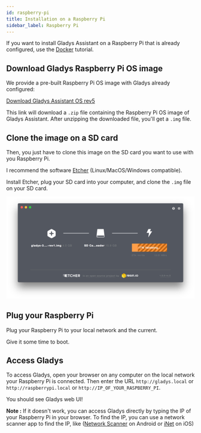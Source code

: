 ```yaml
---
id: raspberry-pi
title: Installation on a Raspberry Pi
sidebar_label: Raspberry Pi
---
```


If you want to install Gladys Assistant on a Raspberry Pi that is already configured, use the [Docker](/docs/installation/docker) tutorial.

## Download Gladys Raspberry Pi OS image

We provide a pre-built Raspberry Pi OS image with Gladys already configured:

<a class="button button--primary margin-bottom--md" href="https://gladysassistant.com/download/latest" rel="nofollow" >Download Gladys Assistant OS rev5</a>

This link will download a `.zip` file containing the Raspberry Pi OS image of Gladys Assistant. After unzipping the downloaded file, you'll get a `.img` file.

## Clone the image on a SD card

Then, you just have to clone this image on the SD card you want to use with you Raspberry Pi.

I recommend the software [Etcher](https://www.balena.io/etcher/) (Linux/MacOS/Windows compatible).

Install Etcher, plug your SD card into your computer, and clone the `.img` file on your SD card.

![Etcher](../../static/img/docs/en/installation/etcher.png)

## Plug your Raspberry Pi

Plug your Raspberry Pi to your local network and the current.

Give it some time to boot.

## Access Gladys

To access Gladys, open your browser on any computer on the local network your Raspberry Pi is connected. Then enter the URL `http://gladys.local` or `http://raspberrypi.local` or `http://IP_OF_YOUR_RASPBERRY_PI`.

You should see Gladys web UI!

**Note :** If it doesn't work, you can access Gladys directly by typing the IP of your Raspberry Pi in your browser. To find the IP, you can use a network scanner app to find the IP, like ([Network Scanner](https://play.google.com/store/apps/details?id=com.easymobile.lan.scanner&hl=fr) on Android or [iNet](https://itunes.apple.com/fr/app/inet-network-scanner/id340793353?mt=8) on iOS)
